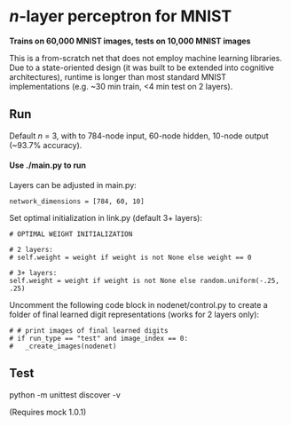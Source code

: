 # *n*-layer perceptron for MNIST
**Trains on 60,000 MNIST images, tests on 10,000 MNIST images**

This is a from-scratch net that does not employ machine learning libraries.  Due to a state-oriented design (it was built to be extended into cognitive architectures), runtime is longer than most standard MNIST implementations (e.g. ~30 min train, <4 min test on 2 layers). 


## Run
Default *n* = 3, with to 784-node input, 60-node hidden, 10-node output (~93.7% accuracy). 

#### Use ./main.py to run

Layers can be adjusted in main.py:

    network_dimensions = [784, 60, 10]

Set optimal initialization in link.py (default 3+ layers):

    # OPTIMAL WEIGHT INITIALIZATION 
    
    # 2 layers:
    # self.weight = weight if weight is not None else weight == 0

    # 3+ layers:
    self.weight = weight if weight is not None else random.uniform(-.25, .25)

Uncomment the following code block in nodenet/control.py to create a folder of final learned digit representations (works for 2 layers only):

	# # print images of final learned digits
	# if run_type == "test" and image_index == 0:
	# 	_create_images(nodenet)

## Test
python -m unittest discover -v

(Requires mock 1.0.1)

